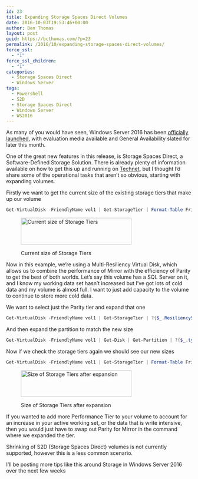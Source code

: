 ```yaml
---
id: 23
title: Expanding Storage Spaces Direct Volumes
date: 2016-10-03T19:53:46+00:00
author: Ben Thomas
layout: post
guid: https://bcthomas.com/?p=23
permalink: /2016/10/expanding-storage-spaces-direct-volumes/
force_ssl:
  - "1"
force_ssl_children:
  - "1"
categories:
  - Storage Spaces Direct
  - Windows Server
tags:
  - Powershell
  - S2D
  - Storage Spaces Direct
  - Windows Server
  - WS2016
---
```

As many of you would have seen, Windows Server 2016 has been [officially launched](https://blogs.technet.microsoft.com/hybridcloud/2016/09/26/announcing-the-launch-of-windows-server-2016/), with evaluation media available and General Availability slated for later this month.

One of the great new features in this release, is Storage Spaces Direct, a Software-Defined Storage Solution. There is already plenty of information available on how to get this up and running on [Technet](https://technet.microsoft.com/en-us/windows-server-docs/storage/storage-spaces/storage-spaces-direct-overview), but I thought I&#8217;d share some of the operational tasks that aren&#8217;t so obvious, starting with expanding volumes.

Firstly we want to get the current size of the existing storage tiers that make up our volume

```powershell
Get-VirtualDisk -FriendlyName vol1 | Get-StorageTier | Format-Table FriendlyName, @{Label=’Freespace(GB)’;Expression={$_.Size/1GB}} -autosize
```
<figure id="attachment_29" style="width: 300px" class="wp-caption aligncenter">

<img class="wp-image-29 size-medium" src="https://i1.wp.com/bcthomas.com/wp-content/uploads/2016/10/Screen-Shot-2016-10-03-at-7.53.44-PM-300x73.png?resize=300%2C73&#038;ssl=1" alt="Current size of Storage Tiers" width="300" height="73" srcset="https://i1.wp.com/bcthomas.com/wp-content/uploads/2016/10/Screen-Shot-2016-10-03-at-7.53.44-PM.png?resize=300%2C73&ssl=1 300w, https://i1.wp.com/bcthomas.com/wp-content/uploads/2016/10/Screen-Shot-2016-10-03-at-7.53.44-PM.png?w=446&ssl=1 446w" sizes="(max-width: 300px) 100vw, 300px" data-recalc-dims="1" /><figcaption class="wp-caption-text">Current size of Storage Tiers</figcaption></figure> 

Now in this example, we&#8217;re using a Multi-Resiliency Virtual Disk, which allows us to combine the performance of Mirror with the efficiency of Parity to get the best of both worlds. Let&#8217;s say this volume has a SQL Server on it, and I know my working data set hasn&#8217;t increased but I&#8217;ve got lots of cold data and my volume is almost full. I want to just add capacity to the volume to continue to store more cold data.

We want to select just the Parity tier and expand that one

```powershell
Get-VirtualDisk -FriendlyName vol1 | Get-StorageTier | ?{$_.ResiliencySettingName -eq 'Parity'} | Resize-StorageTier -Size 1000GB
```

And then expand the partition to match the new size


```powershell
Get-VirtualDisk -FriendlyName vol1 | Get-Disk | Get-Partition | ?{$_.type -eq 'Basic'} | Resize-Partition -Size 1100GB
```

Now if we check the storage tiers again we should see our new sizes

```powershell
Get-VirtualDisk -FriendlyName vol1 | Get-StorageTier | Format-Table FriendlyName, @{Label=’Freespace(GB)’;Expression={$_.Size/1GB}} -autosize
```
<figure id="attachment_33" style="width: 300px" class="wp-caption aligncenter">

<img class="size-medium wp-image-33" src="https://i1.wp.com/bcthomas.com/wp-content/uploads/2016/10/Screen-Shot-2016-10-03-at-8.43.17-PM-300x72.png?resize=300%2C72&#038;ssl=1" alt="Size of Storage Tiers after expansion" width="300" height="72" srcset="https://i0.wp.com/bcthomas.com/wp-content/uploads/2016/10/Screen-Shot-2016-10-03-at-8.43.17-PM.png?resize=300%2C72&ssl=1 300w, https://i0.wp.com/bcthomas.com/wp-content/uploads/2016/10/Screen-Shot-2016-10-03-at-8.43.17-PM.png?w=440&ssl=1 440w" sizes="(max-width: 300px) 100vw, 300px" data-recalc-dims="1" /><figcaption class="wp-caption-text">Size of Storage Tiers after expansion</figcaption></figure> 

If you wanted to add more Performance Tier to your volume to account for an increase in your active working set, or the data that is write intensive, then you would just have to swap out Parity for Mirror in the command where we expanded the tier.

Shrinking of S2D (Storage Spaces Direct) volumes is not currently supported, however this is a less common scenario.

I&#8217;ll be posting more tips like this around Storage in Windows Server 2016 over the next few weeks

&nbsp;